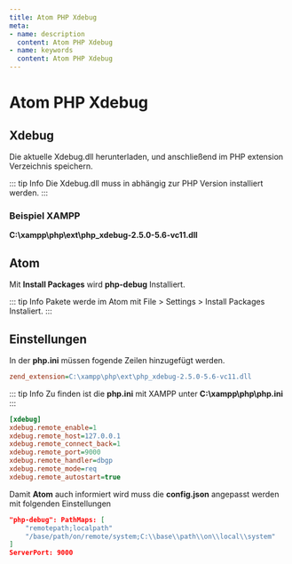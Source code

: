 ```yaml
---
title: Atom PHP Xdebug
meta: 
- name: description
  content: Atom PHP Xdebug
- name: keywords 
  content: Atom PHP Xdebug
---
```


# Atom PHP Xdebug

## Xdebug

Die aktuelle Xdebug.dll herunterladen, und anschließend im PHP extension Verzeichnis speichern.
				
::: tip Info 
Die Xdebug.dll muss in abhängig zur PHP Version installiert werden.
:::

### Beispiel XAMPP
**C:\xampp\php\ext\php_xdebug-2.5.0-5.6-vc11.dll**

## Atom
Mit **Install Packages** wird **php-debug** Installiert.

::: tip Info
Pakete werde im Atom mit File > Settings > Install Packages Instaliert.
:::

## Einstellungen
In der **php.ini** müssen fogende Zeilen hinzugefügt werden.

```ini
zend_extension=C:\xampp\php\ext\php_xdebug-2.5.0-5.6-vc11.dll
```
::: tip Info 
Zu finden ist die **php.ini** mit XAMPP unter **C:\xampp\php\php.ini**
:::

```ini
[xdebug]
xdebug.remote_enable=1
xdebug.remote_host=127.0.0.1
xdebug.remote_connect_back=1
xdebug.remote_port=9000
xdebug.remote_handler=dbgp
xdebug.remote_mode=req
xdebug.remote_autostart=true
```
Damit **Atom** auch informiert wird muss die **config.json** angepasst werden mit folgenden Einstellungen

```json
"php-debug": PathMaps: [
    "remotepath;localpath"
    "/base/path/on/remote/system;C:\\base\\path\\on\\local\\system"
]
ServerPort: 9000
```